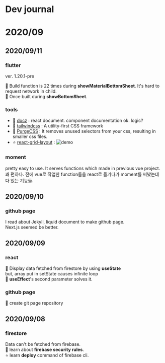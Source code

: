 # Dev journal

# 2020/09

## 2020/09/11
### flutter
ver. 1.20.1-pre

🌟 Build function is 22 times during **showMaterialBottomSheet**. It's hard to request network in child.\
🌟 Once built during **showBottomSheet**.
### tools
- 🌟 [docz](https://github.com/doczjs/docz) : react document. component documentation ok. logic?
- 🌠 [tailwindcss](https://tailwindcss.com/) : A utility-first CSS framework
- 🌟 [PurgeCSS](https://github.com/FullHuman/purgecss) : It removes unused selectors from your css, resulting in smaller css files.
- ⭐ [react-grid-layout](https://github.com/strml/react-grid-layout) : ![demo](https://camo.githubusercontent.com/8c68a2e6d6e01364247232267a5698ac0d9b63c6/687474703a2f2f692e696d6775722e636f6d2f6f6f314e5436632e676966)

### moment
pretty easy to use. It serves functions which made in previous vue project.\
꽤 편하다. 전에 vue로 작업한 function들을 react로 옮기다가 moment를 써봤는데 다 있는 기능들.

## 2020/09/10
### github page
I read about Jekyll, liquid document to make github page.\
Next.js seemed be better.

## 2020/09/09
### react
🌠 Display data fetched from firestore by using **useState**\
but, array put in setState causes infinite loop\
🌠 **useEffect**'s second parameter solves it.
### github page
🌠 create git page repository

## 2020/09/08
### firestore
Data can't be fetched from firebase.\
🌠 learn about **firebase security rules**.\
⭐ learn **deploy** command of firebase cli.

